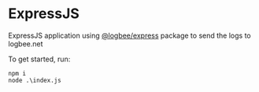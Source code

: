 # ExpressJS

ExpressJS application using [@logbee/express](https://www.npmjs.com/package/@logbee/express) package to send the logs to logbee.net

To get started, run:

```
npm i
node .\index.js
```
